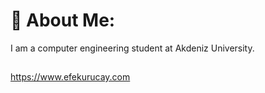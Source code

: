 # 💫 About Me:
I am a computer engineering student at Akdeniz University.

##
https://www.efekurucay.com
